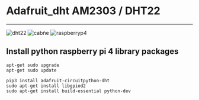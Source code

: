# Adafruit_dht AM2303 / DHT22

***

![dht22](https://user-images.githubusercontent.com/48935269/173150976-058744a2-5b65-48e4-b7f7-427de7aaa99e.jpg)
![cabñe](https://user-images.githubusercontent.com/48935269/173151043-676cc592-f2e7-4cd2-894e-c96a317181cd.png)
![raspberryp4](https://user-images.githubusercontent.com/48935269/173151058-13199dd2-7fbb-43a9-94c1-ece9732538fb.png)


## Install python raspberry pi 4 library packages

```
apt-get sudo upgrade
apt-get sudo update

pip3 install adafruit-circuitpython-dht
sudo apt-get install libgpiod2
sudo apt-get install build-essential python-dev
